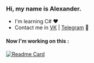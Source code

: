 ### Hi, my name is Alexander.

- I'm learning C# ❤
- Contact me in [VK](https://vk.com/alexklush "My VK") | [Telegram](https://t.me/AlexKlush "My TG") 🤙
 

#### Now I'm working on this : 

[![Readme Card](https://github-readme-stats.vercel.app/api/pin/?username=extremecodetv&repo=extremecodeos&title_color=fff&icon_color=f9f9f9&text_color=9f9f9f&bg_color=151515)](https://github.com/extremecodetv/ExtremeCodeOS)                  
